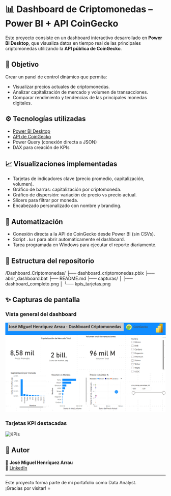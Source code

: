 # 📊 Dashboard de Criptomonedas – Power BI + API CoinGecko

Este proyecto consiste en un dashboard interactivo desarrollado en **Power BI Desktop**, que visualiza datos en tiempo real de las principales criptomonedas utilizando la **API pública de CoinGecko**.

## 🧠 Objetivo

Crear un panel de control dinámico que permita:
- Visualizar precios actuales de criptomonedas.
- Analizar capitalización de mercado y volumen de transacciones.
- Comparar rendimiento y tendencias de las principales monedas digitales.

## ⚙️ Tecnologías utilizadas

- [Power BI Desktop](https://powerbi.microsoft.com/)
- [API de CoinGecko](https://www.coingecko.com/en/api)
- Power Query (conexión directa a JSON)
- DAX para creación de KPIs

## 📈 Visualizaciones implementadas

- Tarjetas de indicadores clave (precio promedio, capitalización, volumen).
- Gráfico de barras: capitalización por criptomoneda.
- Gráfico de dispersión: variación de precio vs precio actual.
- Slicers para filtrar por moneda.
- Encabezado personalizado con nombre y branding.

## 🔄 Automatización

- Conexión directa a la API de CoinGecko desde Power BI (sin CSVs).
- Script `.bat` para abrir automáticamente el dashboard.
- Tarea programada en Windows para ejecutar el reporte diariamente.

## 📂 Estructura del repositorio

/Dashboard_Criptomonedas/ ├── dashboard_criptomonedas.pbix ├── abrir_dashboard.bat ├── README.md ├── capturas/ │ ├── dashboard_completo.png │ └── kpis_tarjetas.png

## ✨ Capturas de pantalla

### Vista general del dashboard
![Dashboard completo](capturas/dashboard_completo.png)

### Tarjetas KPI destacadas
![KPIs](capturas/kpis_tarjetas.png)

## 🚀 Autor

👤 **José Miguel Henríquez Arrau**  
📎 [LinkedIn](https://www.linkedin.com/in/jos%C3%A9-miguel-henr%C3%ADquez-arrau-sociologo-fullstack-web/)

---

Este proyecto forma parte de mi portafolio como Data Analyst.  
¡Gracias por visitar! ⭐

